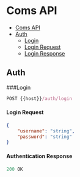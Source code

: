 # Coms API
- [Coms API](#coms-api)
 - [Auth](#auth)
   - [Login](#login)
    - [Login Request](#login-request)
    - [Login Response](#login-response)

## Auth

###Login

```js
POST {{host}}/auth/login
```

#### Login Request

```json
{
	"username": "string",
	"password": "string"
}
```

#### Authentication Response

```js
200 OK
```